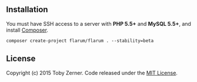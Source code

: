 ## Installation

You must have SSH access to a server with **PHP 5.5+** and **MySQL 5.5+**, and install [Composer](https://getcomposer.org).

```
composer create-project flarum/flarum . --stability=beta
```

## License

Copyright (c) 2015 Toby Zerner. Code released under the [MIT License](https://github.com/flarum/flarum/blob/master/LICENSE).
